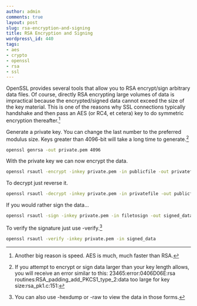```yaml
---
author: admin
comments: true
layout: post
slug: rsa-encryption-and-signing
title: RSA Encryption and Signing
wordpress\_id: 440
tags:
- aes
- crypto
- openssl
- rsa
- ssl
---
```


OpenSSL provides several tools that allow you to RSA encrypt/sign arbitrary data files.  Of course, directly RSA encrypting large volumes of data is impractical because the encrypted/signed data cannot exceed the size of the key material.  This is one of the reasons why SSL connections typically handshake and then pass an AES (or RC4, et cetera) key to do symmetric encryption thereafter.[^1]

Generate a private key. You can change the last number to the preferred modulus size.  Keys greater than 4096-bit will take a long time to generate.[^2]

```bash
openssl genrsa -out private.pem 4096
```

With the private key we can now encrypt the data.

```bash
openssl rsautl -encrypt -inkey private.pem -in publicfile -out privatefile
```

To decrypt just reverse it.

```bash
openssl rsautl -decrypt -inkey private.pem -in privatefile -out publicfile
```


If you would rather sign the data...

```bash
openssl rsautl -sign -inkey private.pem -in filetosign -out signed_data
```

To verify the signature just use -verify.[^3]

```bash
openssl rsautl -verify -inkey private.pem -in signed_data
```

[^1]: Another big reason is speed.  AES is much, much faster than RSA.

[^2]: If you attempt to encrypt or sign data larger than your key length allows, you will receive an error similar to this: 23465:error:0406D06E:rsa routines:RSA\_padding\_add\_PKCS1\_type\_2:data too large for key size:rsa\_pk1.c:151:

[^3]: You can also use -hexdump or -raw to view the data in those forms.
